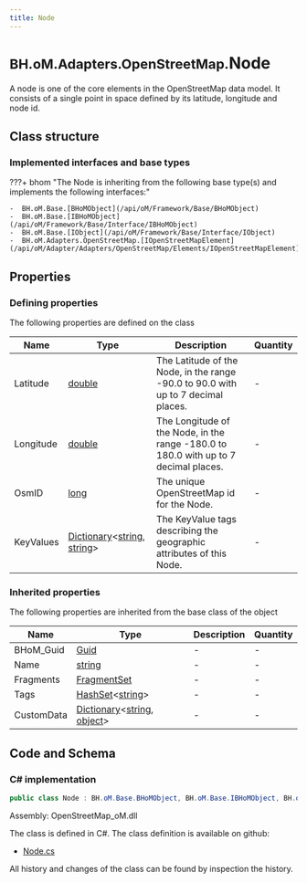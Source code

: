 ```yaml
---
title: Node
---
```


# <small>BH.oM.Adapters.OpenStreetMap.</small>**Node**

A node is one of the core elements in the OpenStreetMap data model. It consists of a single point in space defined by its latitude, longitude and node id.

## Class structure

### Implemented interfaces and base types

???+ bhom "The Node is inheriting from the following base type(s) and implements the following interfaces:"

    -  BH.oM.Base.[BHoMObject](/api/oM/Framework/Base/BHoMObject)
    -  BH.oM.Base.[IBHoMObject](/api/oM/Framework/Base/Interface/IBHoMObject)
    -  BH.oM.Base.[IObject](/api/oM/Framework/Base/Interface/IObject)
    -  BH.oM.Adapters.OpenStreetMap.[IOpenStreetMapElement](/api/oM/Adapter/Adapters/OpenStreetMap/Elements/IOpenStreetMapElement)


## Properties



### Defining properties

The following properties are defined on the class

| Name             | Type             | Description      | Quantity         |
|------------------|------------------|------------------|------------------|
| Latitude | [double](https://learn.microsoft.com/en-us/dotnet/api/System.Double?view=netstandard-2.0) | The Latitude of the Node, in the range -90.0 to 90.0 with up to 7 decimal places. | - |
| Longitude | [double](https://learn.microsoft.com/en-us/dotnet/api/System.Double?view=netstandard-2.0) | The Longitude of the Node, in the range -180.0 to 180.0 with up to 7 decimal places. | - |
| OsmID | [long](https://learn.microsoft.com/en-us/dotnet/api/System.Int64?view=netstandard-2.0) | The unique OpenStreetMap id for the Node. | - |
| KeyValues | [Dictionary](https://learn.microsoft.com/en-us/dotnet/api/System.Collections.Generic.Dictionary-2?view=netstandard-2.0)&lt;[string](https://learn.microsoft.com/en-us/dotnet/api/System.String?view=netstandard-2.0), [string](https://learn.microsoft.com/en-us/dotnet/api/System.String?view=netstandard-2.0)&gt; | The KeyValue tags describing the geographic attributes of this Node. | - |


### Inherited properties
The following properties are inherited from the base class of the object

| Name             | Type             | Description      | Quantity         |
|------------------|------------------|------------------|------------------|
| BHoM_Guid | [Guid](https://learn.microsoft.com/en-us/dotnet/api/System.Guid?view=netstandard-2.0) | - | - |
| Name | [string](https://learn.microsoft.com/en-us/dotnet/api/System.String?view=netstandard-2.0) | - | - |
| Fragments | [FragmentSet](/api/oM/Framework/Base/FragmentSet) | - | - |
| Tags | [HashSet](https://learn.microsoft.com/en-us/dotnet/api/System.Collections.Generic.HashSet-1?view=netstandard-2.0)&lt;[string](https://learn.microsoft.com/en-us/dotnet/api/System.String?view=netstandard-2.0)&gt; | - | - |
| CustomData | [Dictionary](https://learn.microsoft.com/en-us/dotnet/api/System.Collections.Generic.Dictionary-2?view=netstandard-2.0)&lt;[string](https://learn.microsoft.com/en-us/dotnet/api/System.String?view=netstandard-2.0), [object](https://learn.microsoft.com/en-us/dotnet/api/System.Object?view=netstandard-2.0)&gt; | - | - |


## Code and Schema

### C# implementation

``` C# title="C#"
public class Node : BH.oM.Base.BHoMObject, BH.oM.Base.IBHoMObject, BH.oM.Base.IObject, BH.oM.Adapters.OpenStreetMap.IOpenStreetMapElement
```

Assembly: OpenStreetMap_oM.dll

The class is defined in C#. The class definition is available on github:

- [Node.cs](https://github.com/BHoM/OpenStreetMap_Toolkit/blob/develop/OpenStreetMap_oM/Elements\Node.cs)

All history and changes of the class can be found by inspection the history.
